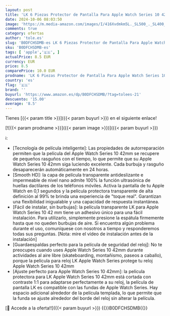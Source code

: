 ```yaml
---
layout: post
title: 'LK 6 Piezas Protector de Pantalla Para Apple Watch Series 10 42mm  Sin Burbujas  a Prueba de Polvo  HD Transparente  TPU Suave  Protector de Pantalla de Cobertura Total Para iWatch Series 10 42mm'
date: 2024-10-06 08:03:50
image: 'https://m.media-amazon.com/images/I/416Xvdmkm5L._SL500_._SL400_.jpg'
comments: true
category: ofertas
author: 'tole.es'
slug: 'B0DFCHSDMB-es LK 6 Piezas Protector de Pantalla Para Apple Watch Series...'
sku: 'B0DFCHSDMB-es'
tags: [ 'apple','🇪🇸', ]
actualPrice: 8.5 EUR
currency: EUR
price: 8.5
comparePrice: 10.0 EUR
prodname: 'LK 6 Piezas Protector de Pantalla Para Apple Watch Series 10 42mm  Sin Burbujas  a Prueba de Polvo  HD Transparente  TPU Suave  Protector de Pantalla de Cobertura Total Para iWatch Series 10 42mm'
country: 'es'
flag: '🇪🇸'
brand: ''
buyurl: 'https://www.amazon.es/dp/B0DFCHSDMB/?tag=tolees-21'
descuento: '15.00'
average: '8.5'
---
```


Tienes [{{< param title >}}]({{< param buyurl >}}) en el siguiente enlace!

[![{{< param prodname >}}]({{< param image >}})]({{< param buyurl >}})

ℹ️:

- [Tecnología de película inteligente]: Las propiedades de autorreparación permiten que la película del Apple Watch Series 10 42mm se recupere de pequeños rasguños con el tiempo, lo que permite que su Apple Watch Series 10 42mm siga luciendo excelente. Cada burbuja y rasguño desaparecerán automáticamente en 24 horas.
- [Smooth HD]: la capa de película transparente antideslizante e impermeable de nivel nano admite 100% la función ultrasónica de huellas dactilares de los teléfonos móviles. Activa la pantalla de tu Apple Watch en 0,1 segundos y la película protectora transparente de alta definición al 99% te brinda una experiencia de "toque real". Garantizan una flexibilidad inigualable y una capacidad de respuesta instantánea.
- [Fácil de instalar, sin burbujas]: la película transparente LK para Apple Watch Series 10 42 mm tiene un adhesivo único para una fácil instalación. Para utilizarlo, simplemente presione la espátula firmemente hasta que no queden burbujas de aire. Si encuentra algún problema durante el uso, comuníquese con nosotros a tiempo y responderemos todas sus preguntas. [Nota: mire el vídeo de instalación antes de la instalación]
- [Guardaespaldas perfecto para la película de seguridad del reloj]: No te preocupes cuando uses Apple Watch Series 10 42mm durante actividades al aire libre (skateboarding, montañismo, paseos a caballo), porque la película para reloj LK Apple Watch Series protege tu reloj Apple Watch Series 10 42mm
- [Ajuste perfecto para Apple Watch Series 10 42mm]: la película protectora para LK Apple Watch Series 10 42mm está cortada con contraste 1:1 para adaptarse perfectamente a su reloj, la película de pantalla LK es compatible con las fundas de Apple Watch Series. Hay espacio adicional alrededor de la película templada, lo que permite que la funda se ajuste alrededor del borde del reloj sin alterar la película.

[🛒 Accede a la oferta!!]({{< param buyurl >}})
{{<world>}}B0DFCHSDMB{{</world>}}
